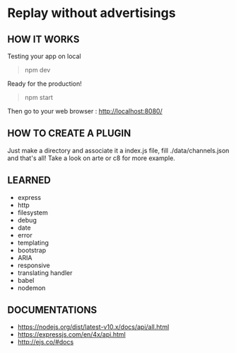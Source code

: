 # Replay without advertisings

## HOW IT WORKS

Testing your app on local
> npm dev

Ready for the production!
> npm start

Then go to your web browser : <http://localhost:8080/>

## HOW TO CREATE A PLUGIN

Just make a directory and associate it a index.js file, fill ./data/channels.json and that's all!
Take a look on arte or c8 for more example.

## LEARNED

* express
* http
* filesystem
* debug
* date
* error
* templating
* bootstrap
* ARIA
* responsive
* translating handler
* babel
* nodemon

## DOCUMENTATIONS

* <https://nodejs.org/dist/latest-v10.x/docs/api/all.html>
* <https://expressjs.com/en/4x/api.html>
* <http://ejs.co/#docs>
